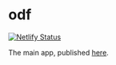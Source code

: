# odf

[![Netlify Status](https://api.netlify.com/api/v1/badges/374ad509-5427-4bb5-bec2-18711e56ddd3/deploy-status)](https://app.netlify.com/sites/elastic-raman-c75c30/deploys)

The main app, published [here](http://www.objetsdefunc.com).
